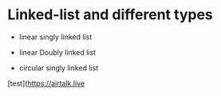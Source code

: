 # Linked-list and different types

- linear singly linked list

- linear Doubly linked list

- circular singly linked list


[test](https://airtalk.live